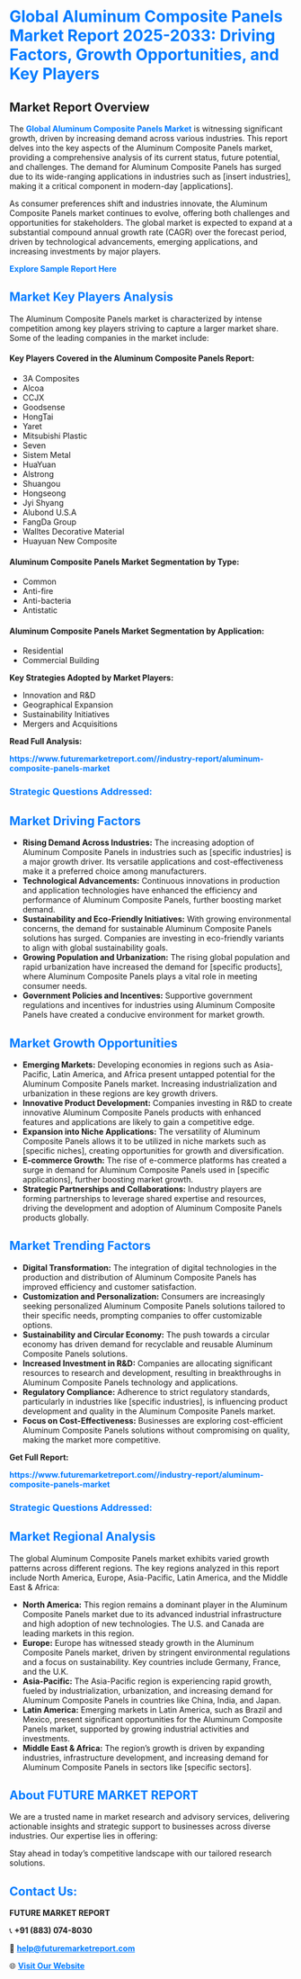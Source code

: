 <h1 style="color: #007BFF;">Global Aluminum Composite Panels Market Report 2025-2033: Driving Factors, Growth Opportunities, and Key Players</h1>

<section id="overview">
<h2>Market Report Overview</h2>
<p>The <a href="https://www.futuremarketreport.com//industry-report/aluminum-composite-panels-market" style="color: #007BFF; text-decoration: none;"><strong>Global Aluminum Composite Panels Market</strong></a> is witnessing significant growth, driven by increasing demand across various industries. This report delves into the key aspects of the Aluminum Composite Panels market, providing a comprehensive analysis of its current status, future potential, and challenges. The demand for Aluminum Composite Panels has surged due to its wide-ranging applications in industries such as [insert industries], making it a critical component in modern-day [applications].</p>
<p>As consumer preferences shift and industries innovate, the Aluminum Composite Panels market continues to evolve, offering both challenges and opportunities for stakeholders. The global market is expected to expand at a substantial compound annual growth rate (CAGR) over the forecast period, driven by technological advancements, emerging applications, and increasing investments by major players.</p>
</section>

<section id="overview">
<p><a href="https://www.futuremarketreport.com//request-sample/reportId=88367" style="color: #007BFF; text-decoration: none;"><strong>Explore Sample Report Here</strong></a></p>
</section>

<section id="key-players">
<h2 style="color: #007BFF;">Market Key Players Analysis</h2>
<p>The Aluminum Composite Panels market is characterized by intense competition among key players striving to capture a larger market share. Some of the leading companies in the market include:</p>
<h4>Key Players Covered in the Aluminum Composite Panels Report:</h4>
<ul><li>3A Composites</li><li>Alcoa</li><li>CCJX</li><li>Goodsense</li><li>HongTai</li><li>Yaret</li><li>Mitsubishi Plastic</li><li>Seven</li><li>Sistem Metal</li><li>HuaYuan</li><li>Alstrong</li><li>Shuangou</li><li>Hongseong</li><li>Jyi Shyang</li><li>Alubond U.S.A</li><li>FangDa Group</li><li>Walltes Decorative Material</li><li>Huayuan New Composite</li></ul>
<h4>Aluminum Composite Panels Market Segmentation by Type:</h4>
<ul><li>Common</li><li>Anti-fire</li><li>Anti-bacteria</li><li>Antistatic</li></ul>

<h4>Aluminum Composite Panels Market Segmentation by Application:</h4>
<ul><li>Residential</li><li>Commercial Building</li></ul>
<p><strong>Key Strategies Adopted by Market Players:</strong></p>
<ul>
<li>Innovation and R&D</li>
<li>Geographical Expansion</li>
<li>Sustainability Initiatives</li>
<li>Mergers and Acquisitions</li>
</ul>
</section>

<section>
<p><strong>Read Full Analysis: </strong></p><a href="https://www.futuremarketreport.com//industry-report/aluminum-composite-panels-market" style="color: #007BFF; text-decoration: none;"><strong>https://www.futuremarketreport.com//industry-report/aluminum-composite-panels-market</strong></a>
<h3 style="color: #007BFF;">Strategic Questions Addressed:</h3>
</section>

<section id="driving-factors">
<h2 style="color: #007BFF;">Market Driving Factors</h2>
<ul>
<li><strong>Rising Demand Across Industries:</strong> The increasing adoption of Aluminum Composite Panels in industries such as [specific industries] is a major growth driver. Its versatile applications and cost-effectiveness make it a preferred choice among manufacturers.</li>
<li><strong>Technological Advancements:</strong> Continuous innovations in production and application technologies have enhanced the efficiency and performance of Aluminum Composite Panels, further boosting market demand.</li>
<li><strong>Sustainability and Eco-Friendly Initiatives:</strong> With growing environmental concerns, the demand for sustainable Aluminum Composite Panels solutions has surged. Companies are investing in eco-friendly variants to align with global sustainability goals.</li>
<li><strong>Growing Population and Urbanization:</strong> The rising global population and rapid urbanization have increased the demand for [specific products], where Aluminum Composite Panels plays a vital role in meeting consumer needs.</li>
<li><strong>Government Policies and Incentives:</strong> Supportive government regulations and incentives for industries using Aluminum Composite Panels have created a conducive environment for market growth.</li>
</ul>
</section>

<section id="growth-opportunities">
<h2 style="color: #007BFF;">Market Growth Opportunities</h2>
<ul>
<li><strong>Emerging Markets:</strong> Developing economies in regions such as Asia-Pacific, Latin America, and Africa present untapped potential for the Aluminum Composite Panels market. Increasing industrialization and urbanization in these regions are key growth drivers.</li>
<li><strong>Innovative Product Development:</strong> Companies investing in R&D to create innovative Aluminum Composite Panels products with enhanced features and applications are likely to gain a competitive edge.</li>
<li><strong>Expansion into Niche Applications:</strong> The versatility of Aluminum Composite Panels allows it to be utilized in niche markets such as [specific niches], creating opportunities for growth and diversification.</li>
<li><strong>E-commerce Growth:</strong> The rise of e-commerce platforms has created a surge in demand for Aluminum Composite Panels used in [specific applications], further boosting market growth.</li>
<li><strong>Strategic Partnerships and Collaborations:</strong> Industry players are forming partnerships to leverage shared expertise and resources, driving the development and adoption of Aluminum Composite Panels products globally.</li>
</ul>
</section>

<section id="trending-factors">
<h2 style="color: #007BFF;">Market Trending Factors</h2>
<ul>
<li><strong>Digital Transformation:</strong> The integration of digital technologies in the production and distribution of Aluminum Composite Panels has improved efficiency and customer satisfaction.</li>
<li><strong>Customization and Personalization:</strong> Consumers are increasingly seeking personalized Aluminum Composite Panels solutions tailored to their specific needs, prompting companies to offer customizable options.</li>
<li><strong>Sustainability and Circular Economy:</strong> The push towards a circular economy has driven demand for recyclable and reusable Aluminum Composite Panels solutions.</li>
<li><strong>Increased Investment in R&D:</strong> Companies are allocating significant resources to research and development, resulting in breakthroughs in Aluminum Composite Panels technology and applications.</li>
<li><strong>Regulatory Compliance:</strong> Adherence to strict regulatory standards, particularly in industries like [specific industries], is influencing product development and quality in the Aluminum Composite Panels market.</li>
<li><strong>Focus on Cost-Effectiveness:</strong> Businesses are exploring cost-efficient Aluminum Composite Panels solutions without compromising on quality, making the market more competitive.</li>
</ul>
</section>

<section>
<p><strong>Get Full Report: </strong></p><a href="https://www.futuremarketreport.com//industry-report/aluminum-composite-panels-market" style="color: #007BFF; text-decoration: none;"><strong>https://www.futuremarketreport.com//industry-report/aluminum-composite-panels-market</strong></a>
<h3 style="color: #007BFF;">Strategic Questions Addressed:</h3>
</section>


<section id="regional-analysis">
<h2 style="color: #007BFF;">Market Regional Analysis</h2>
<p>The global Aluminum Composite Panels market exhibits varied growth patterns across different regions. The key regions analyzed in this report include North America, Europe, Asia-Pacific, Latin America, and the Middle East & Africa:</p>
<ul>
<li><strong>North America:</strong> This region remains a dominant player in the Aluminum Composite Panels market due to its advanced industrial infrastructure and high adoption of new technologies. The U.S. and Canada are leading markets in this region.</li>
<li><strong>Europe:</strong> Europe has witnessed steady growth in the Aluminum Composite Panels market, driven by stringent environmental regulations and a focus on sustainability. Key countries include Germany, France, and the U.K.</li>
<li><strong>Asia-Pacific:</strong> The Asia-Pacific region is experiencing rapid growth, fueled by industrialization, urbanization, and increasing demand for Aluminum Composite Panels in countries like China, India, and Japan.</li>
<li><strong>Latin America:</strong> Emerging markets in Latin America, such as Brazil and Mexico, present significant opportunities for the Aluminum Composite Panels market, supported by growing industrial activities and investments.</li>
<li><strong>Middle East & Africa:</strong> The region’s growth is driven by expanding industries, infrastructure development, and increasing demand for Aluminum Composite Panels in sectors like [specific sectors].</li>
</ul>
</section>

<footer>
<h2 style="color: #007BFF;">About FUTURE MARKET REPORT</h2>
<p>We are a trusted name in market research and advisory services, delivering actionable insights and strategic support to businesses across diverse industries. Our expertise lies in offering:</p>

<p>Stay ahead in today’s competitive landscape with our tailored research solutions.</p>

<h2 style="color: #007BFF;">Contact Us:</h2>
<p><strong>FUTURE MARKET REPORT</strong></p>
<p>📞 <strong>+91 (883) 074-8030</strong></p>
<p>📧 <strong><a href="mailto:help@futuremarketreport.com" style="color: #007BFF;">help@futuremarketreport.com</a></strong></p>
<p>🌐 <strong><a href="https://www.futuremarketreport.com/" style="color: #007BFF;">Visit Our Website</a></strong></p>
</footer>